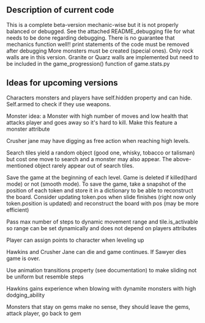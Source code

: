 Description of current code
---------------------------

This is a complete beta-version mechanic-wise but it is not properly balanced or debugged.
See the attached README_debugging file for what needs to be done regarding debugging. There is no guarantee that mechanics function well!!
print statements of the code must be removed after debugging
More monsters must be created (special ones).
Only rock walls are in this version. Granite or Quarz walls are implemented but need to be included in the
game_progression() function of game.stats.py

Ideas for upcoming versions
---------------------------

Characters monsters and players have self.hidden property and can hide. Self.armed to check if they use weapons.

Monster idea: a Monster with high number of moves and low health that attacks player and goes away so it's hard to kill. Make this feature a monster attribute

Crusher jane may have digging as free action when reaching high levels.

Search tiles yield a random object (good one, whisky, tobacco or talisman) but cost one move to search and a monster may also appear. The above-mentioned object rarely appear out of search tiles.

Save the game at the beginning of each level. Game is deleted if killed(hard mode) or not (smooth mode). To save the game, take a snapshot of the position of each token and store it in a dictionary to be able to reconstruct the board. Consider updating token.pos when slide finishes (right now only token.position is updated) and reconstruct the board with pos (may be more efficient)

Pass max number of steps to dynamic movement range and tile.is_activable so range can be set dynamically and does not depend on players attributes 

Player can assign points to character when leveling up

Hawkins and Crusher Jane can die and game continues. If Sawyer dies game is over.

Use animation transitions property (see documentation) to make sliding not be uniform but resemble steps

Hawkins gains experience when blowing with dynamite monsters with high dodging_ability 

Monsters that stay on gems make no sense, they should leave the gems, attack player, go back to gem
